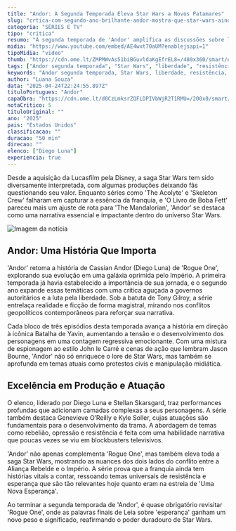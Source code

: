 ```yaml
---
title: "Andor: A Segunda Temporada Eleva Star Wars a Novos Patamares"
slug: "crtica-com-segundo-ano-brilhante-andor-mostra-que-star-wars-ainda-importa"
categoria: "SÉRIES E TV"
tipo: "critica"
resumo: "A segunda temporada de 'Andor' amplifica as discussões sobre liberdade e resistência, mostrando a relevância contínua de Star Wars no panorama atual."
midia: "https://www.youtube.com/embed/AE4wxt70aUM?enablejsapi=1"
tipoMidia: "video"
thumb: "https://cdn.ome.lt/ZMPMWvAs51biBGuvldaKgEfrEL8=/480x360/smart/extras/conteudos/andor_noYNIL9.jpg"
tags: ["Andor segunda temporada", "Star Wars", "liberdade", "resistência", "Diego Luna", "Tony Gilroy", "Aliança Rebelde", "Império", "Rogue One"]
keywords: "Andor segunda temporada, Star Wars, liberdade, resistência, Diego Luna, Tony Gilroy, Aliança Rebelde, Império, Rogue One"
author: "Luana Souza"
data: "2025-04-24T22:24:55.897Z"
tituloPortugues: "Andor"
capaObra: "https://cdn.ome.lt/d0CzLmksrZQFLDPIVbWjR2T1RMU=/200x0/smart/extras/capas/andor-poster.jpeg"
notaCritico: 5
tituloOriginal: ""
ano: "2025"
pais: "Estados Unidos"
classificacao: ""
duracao: "50 min"
direcao: ""
elenco: ["Diego Luna"]
experiencia: true
---
```


Desde a aquisição da Lucasfilm pela Disney, a saga Star Wars tem sido diversamente interpretada, com algumas produções deixando fãs questionando seu valor. Enquanto séries como 'The Acolyte' e 'Skeleton Crew' falharam em capturar a essência da franquia, e 'O Livro de Boba Fett' pareceu mais um ajuste de rota para 'The Mandalorian', 'Andor' se destaca como uma narrativa essencial e impactante dentro do universo Star Wars.

![Imagem da notícia](https://cdn.ome.lt/L083CD08HqmISP3vte4y8AHVpMA=/fit-in/837x500/smart/uploads/conteudo/fotos/ben-mendelsohn-andor-e53a487.jpg)

## Andor: Uma História Que Importa

'Andor' retoma a história de Cassian Andor (Diego Luna) de 'Rogue One', explorando sua evolução em uma galáxia oprimida pelo Império. A primeira temporada já havia estabelecido a importância de sua jornada, e o segundo ano expande essas temáticas com uma crítica aguçada a governos autoritários e a luta pela liberdade. Sob a batuta de Tony Gilroy, a série entrelaça realidade e ficção de forma magistral, mirando nos conflitos geopolíticos contemporâneos para reforçar sua narrativa.

Cada bloco de três episódios desta temporada avança a história em direção à icônica Batalha de Yavin, aumentando a tensão e o desenvolvimento dos personagens em uma contagem regressiva emocionante. Com uma mistura de espionagem ao estilo John le Carré e cenas de ação que lembram Jason Bourne, 'Andor' não só enriquece o lore de Star Wars, mas também se aprofunda em temas atuais como protestos civis e manipulação midiática.

## Excelência em Produção e Atuação

O elenco, liderado por Diego Luna e Stellan Skarsgard, traz performances profundas que adicionam camadas complexas a seus personagens. A série também destaca Genevieve O’Reilly e Kyle Soller, cujas atuações são fundamentais para o desenvolvimento da trama. A abordagem de temas como rebelião, opressão e resistência é feita com uma habilidade narrativa que poucas vezes se viu em blockbusters televisivos.

'Andor' não apenas complementa 'Rogue One', mas também eleva toda a saga Star Wars, mostrando as nuances dos dois lados do conflito entre a Aliança Rebelde e o Império. A série prova que a franquia ainda tem histórias vitais a contar, ressoando temas universais de resistência e esperança que são tão relevantes hoje quanto eram na estreia de 'Uma Nova Esperança'.

Ao terminar a segunda temporada de 'Andor', é quase obrigatório revisitar 'Rogue One', onde as palavras finais de Leia sobre 'esperança' ganham um novo peso e significado, reafirmando o poder duradouro de Star Wars.
